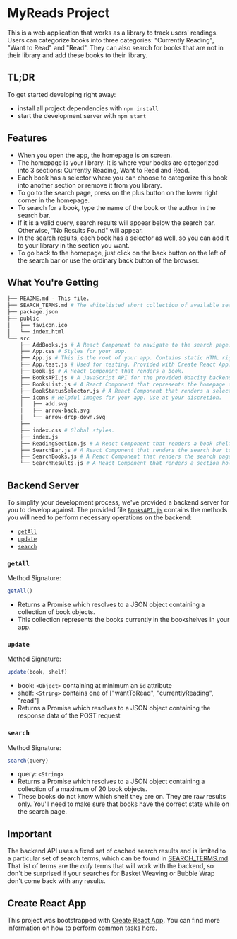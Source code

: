 # MyReads Project

This is a web application that works as a library to track users' readings. Users can categorize books into three categories: "Currently Reading", "Want to Read" and "Read". They can also search for books that are not in their library and add these books to their library.

## TL;DR

To get started developing right away:

* install all project dependencies with `npm install`
* start the development server with `npm start`

## Features

* When you open the app, the homepage is on screen.
* The homepage is your library. It is where your books are categorized into 3 sections: Currently Reading, Want to Read and Read.
* Each book has a selector where you can choose to categorize this book into another section or remove it from you library.
* To go to the search page, press on the plus button on the lower right corner in the homepage.
* To search for a book, type the name of the book or the author in the search bar.
* If it is a valid query, search results will appear below the search bar. Otherwise, "No Results Found" will appear.
* In the search results, each book has a selector as well, so you can add it to your library in the section you want.
* To go back to the homepage, just click on the back button on the left of the search bar or use the ordinary back button of the browser.

## What You're Getting
```bash
├── README.md - This file.
├── SEARCH_TERMS.md # The whitelisted short collection of available search terms for you to use with your app.
├── package.json
├── public
│   ├── favicon.ico
│   └── index.html
└── src
    ├── AddBooks.js # A React Component to navigate to the search page.
    ├── App.css # Styles for your app.
    ├── App.js # This is the root of your app. Contains static HTML right now.
    ├── App.test.js # Used for testing. Provided with Create React App. Testing is encouraged, but not required.
    ├── Book.js # A React Component that renders a book.
    ├── BooksAPI.js # A JavaScript API for the provided Udacity backend. Instructions for the methods are below.
    ├── BooksList.js # A React Component that represents the homepage of the app.
    ├── BookStatusSelector.js # A React Component that renders a selector for each book so that the user can categorize books in the shelf they want.
    ├── icons # Helpful images for your app. Use at your discretion.
    │   ├── add.svg
    │   ├── arrow-back.svg
    │   └── arrow-drop-down.svg
    ├──
    ├── index.css # Global styles.
    ├── index.js
    ├── ReadingSection.js # A React Component that renders a book shelf.
    ├── SearchBar.js # A React Component that renders the search bar to search for books.
    ├── SearchBooks.js # A React Component that renders the search page of the app.
    └── SearchResults.js # A React Component that renders a section holding the search results of the users input in the search bar.

```

## Backend Server

To simplify your development process, we've provided a backend server for you to develop against. The provided file [`BooksAPI.js`](src/BooksAPI.js) contains the methods you will need to perform necessary operations on the backend:

* [`getAll`](#getall)
* [`update`](#update)
* [`search`](#search)

### `getAll`

Method Signature:

```js
getAll()
```

* Returns a Promise which resolves to a JSON object containing a collection of book objects.
* This collection represents the books currently in the bookshelves in your app.

### `update`

Method Signature:

```js
update(book, shelf)
```

* book: `<Object>` containing at minimum an `id` attribute
* shelf: `<String>` contains one of ["wantToRead", "currentlyReading", "read"]  
* Returns a Promise which resolves to a JSON object containing the response data of the POST request

### `search`

Method Signature:

```js
search(query)
```

* query: `<String>`
* Returns a Promise which resolves to a JSON object containing a collection of a maximum of 20 book objects.
* These books do not know which shelf they are on. They are raw results only. You'll need to make sure that books have the correct state while on the search page.

## Important
The backend API uses a fixed set of cached search results and is limited to a particular set of search terms, which can be found in [SEARCH_TERMS.md](SEARCH_TERMS.md). That list of terms are the _only_ terms that will work with the backend, so don't be surprised if your searches for Basket Weaving or Bubble Wrap don't come back with any results.

## Create React App

This project was bootstrapped with [Create React App](https://github.com/facebookincubator/create-react-app). You can find more information on how to perform common tasks [here](https://github.com/facebookincubator/create-react-app/blob/master/packages/react-scripts/template/README.md).
